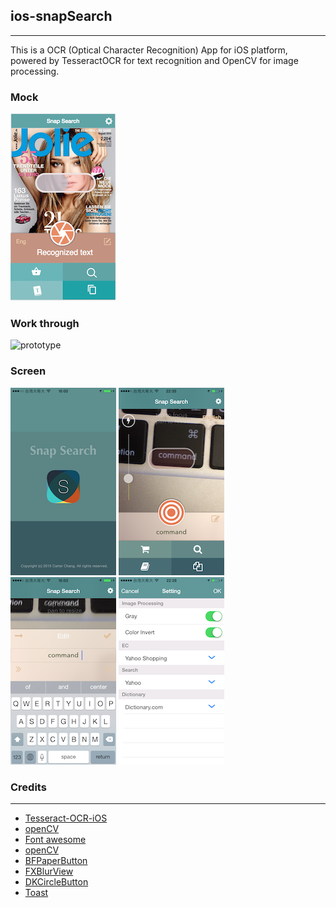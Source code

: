 ##  ios-snapSearch
--------------------------------------------------

This is a OCR (Optical Character Recognition) App for iOS platform, 
powered by TesseractOCR for text recognition and OpenCV for image processing.

### Mock
![mock](design/0715.png)

### Work through
![prototype](design/walkthrough.gif)

### Screen
![start](design/start.png)
![recognition](design/recognition.png)
![edit](design/edit.png)
![setting](design/setting.png)

### Credits
---------
* [Tesseract-OCR-iOS](https://github.com/gali8/Tesseract-OCR-iOS)
* [openCV](http://opencv.org)
* [Font awesome](http://fortawesome.github.io/Font-Awesome/)
* [openCV](http://opencv.org)
* [BFPaperButton](https://github.com/bfeher/BFPaperButton)
* [FXBlurView](https://github.com/nicklockwood/FXBlurView)
* [DKCircleButton](https://github.com/kronik/DKCircleButton)
* [Toast](https://github.com/scalessec/Toast)

